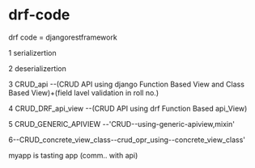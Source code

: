 # drf-code
drf code = djangorestframework

1 serializertion


2 deserializertion


3 CRUD_api --(CRUD API using django Function Based View and Class Based View)+(field lavel validation in roll no.)


4 CRUD_DRF_api_view --(CRUD API using drf Function Based api_View)


5 CRUD_GENERIC_APIVIEW --'CRUD--using-generic-apiview,mixin'

6--CRUD_concrete_view_class--crud_opr_using--concrete_view_class'

myapp is tasting app (comm.. with api)
